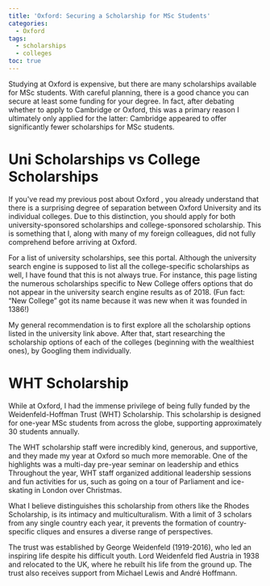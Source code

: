```yaml
---
title: 'Oxford: Securing a Scholarship for MSc Students'
categories:
  - Oxford
tags:
  - scholarships
  - colleges
toc: true
---
```


Studying at Oxford is expensive, but there are many scholarships available for MSc students. With careful planning, there is a good chance you can secure at least some funding for your degree. In fact, after debating whether to apply to Cambridge or Oxford, this was a primary reason I ultimately only applied for the latter: Cambridge appeared to offer significantly fewer scholarships for MSc students.

# Uni Scholarships vs College Scholarships

If you've read my previous post about Oxford , you already understand that there is a surprising degree of separation between Oxford University and its individual colleges. Due to this distinction, you should apply for both university-sponsored scholarships and college-sponsored scholarship. This is something that I, along with many of my foreign colleagues, did not fully comprehend before arriving at Oxford.

For a list of university scholarships, see this portal. Although the university search engine is supposed to list all the college-specific scholarships as well, I have found that this is not always true. For instance, this page listing the numerous scholarships specific to New College offers options that do not appear in the university search engine results as of 2018. (Fun fact: “New College” got its name because it was new when it was founded in 1386!)

My general recommendation is to first explore all the scholarship options listed in the university link above. After that, start researching the scholarship options of each of the colleges (beginning with the wealthiest ones), by Googling them individually.

# WHT Scholarship

While at Oxford, I had the immense privilege of being fully funded by the Weidenfeld-Hoffman Trust (WHT) Scholarship. This scholarship is designed for one-year MSc students from across the globe, supporting approximately 30 students annually.

The WHT scholarship staff were incredibly kind, generous, and supportive, and they made my year at Oxford so much more memorable. One of the highlights was a multi-day pre-year seminar on leadership and ethics Throughout the year, WHT staff organized additional leadership sessions and fun activities for us, such as going on a tour of Parliament and ice-skating in London over Christmas.

What I believe distinguishes this scholarship from others like the Rhodes Scholarship, is its intimacy and multiculturalism. With a limit of 3 scholars from any single country each year, it prevents the formation of country-specific cliques and ensures a diverse range of perspectives.

The trust was established by George Weidenfeld (1919-2016), who led an inspiring life despite his difficult youth. Lord Weidenfeld fled Austria in 1938 and relocated to the UK, where he rebuilt his life from the ground up. The trust also receives support from Michael Lewis and André Hoffmann.
